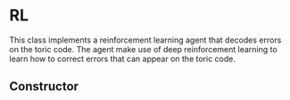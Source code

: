 # RL
This class implements a reinforcement learning agent that decodes errors on the toric code. The agent make use of deep reinforcement learning to learn how to correct errors that can appear on the toric code.

## Constructor 
